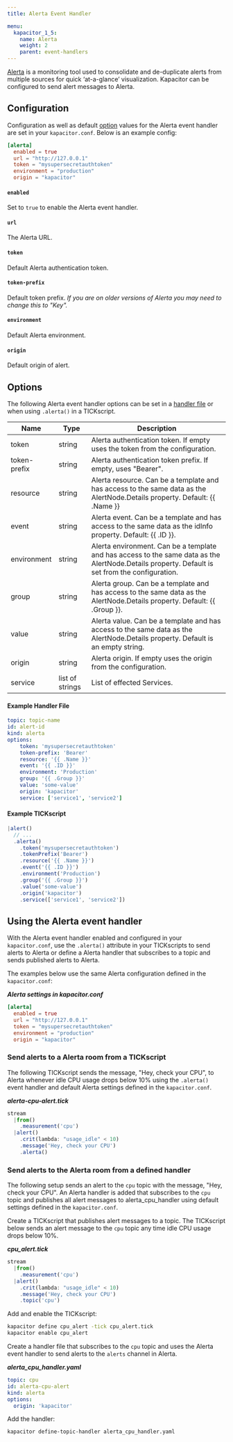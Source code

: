 ```yaml
---
title: Alerta Event Handler

menu:
  kapacitor_1_5:
    name: Alerta
    weight: 2
    parent: event-handlers
---
```


[Alerta](http://alerta.io/) is a monitoring tool used to consolidate and de-duplicate alerts from multiple sources for quick ‘at-a-glance’ visualization.
Kapacitor can be configured to send alert messages to Alerta.

## Configuration
Configuration as well as default [option](#options) values for the Alerta event handler are set in your `kapacitor.conf`.
Below is an example config:

```toml
[alerta]
  enabled = true
  url = "http://127.0.0.1"
  token = "mysupersecretauthtoken"
  environment = "production"
  origin = "kapacitor"
```


#### `enabled`
Set to `true` to enable the Alerta event handler.

#### `url`
The Alerta URL.

#### `token`
Default Alerta authentication token.

#### `token-prefix`
Default token prefix. _If you are on older versions of Alerta you may need to change this to "Key"._

#### `environment`
Default Alerta environment.

#### `origin`
Default origin of alert.

## Options
The following Alerta event handler options can be set in a [handler file](/kapacitor/v1.5/event_handlers/#handler-file) or when using `.alerta()` in a TICKscript.

| Name         | Type            | Description                                                                                                                                     |
| ----         | ----            | -----------                                                                                                                                     |
| token        | string          | Alerta authentication token. If empty uses the token from the configuration.                                                                    |
| token-prefix | string          | Alerta authentication token prefix. If empty, uses "Bearer".                                                                                    |
| resource     | string          | Alerta resource. Can be a template and has access to the same data as the AlertNode.Details property. Default: {{ .Name }}                      |
| event        | string          | Alerta event. Can be a template and has access to the same data as the idInfo property. Default: {{ .ID }}.                                     |
| environment  | string          | Alerta environment. Can be a template and has access to the same data as the AlertNode.Details property. Default is set from the configuration. |
| group        | string          | Alerta group. Can be a template and has access to the same data as the AlertNode.Details property. Default: {{ .Group }}.                       |
| value        | string          | Alerta value. Can be a template and has access to the same data as the AlertNode.Details property. Default is an empty string.                  |
| origin       | string          | Alerta origin. If empty uses the origin from the configuration.                                                                                 |
| service      | list of strings | List of effected Services.                                                                                                                      |

#### Example Handler File
```yaml
topic: topic-name
id: alert-id
kind: alerta
options:
    token: 'mysupersecretauthtoken'
    token-prefix: 'Bearer'
    resource: '{{ .Name }}'
    event: '{{ .ID }}'
    environment: 'Production'
    group: '{{ .Group }}'
    value: 'some-value'
    origin: 'kapacitor'
    service: ['service1', 'service2']
```

#### Example TICKscript
```js
|alert()
  // ...
  .alerta()
    .token('mysupersecretauthtoken')
    .tokenPrefix('Bearer')
    .resource('{{ .Name }}')
    .event('{{ .ID }}')
    .environment('Production')
    .group('{{ .Group }}')
    .value('some-value')
    .origin('kapacitor')
    .service(['service1', 'service2'])
```

## Using the Alerta event handler
With the Alerta event handler enabled and configured in your `kapacitor.conf`, use the `.alerta()` attribute in your TICKscripts to send alerts to Alerta or define a Alerta handler that subscribes to a topic and sends published alerts to Alerta.

The examples below use the same Alerta configuration defined in the `kapacitor.conf`:

_**Alerta settings in kapacitor.conf**_  
```toml
[alerta]
  enabled = true
  url = "http://127.0.0.1"
  token = "mysupersecretauthtoken"
  environment = "production"
  origin = "kapacitor"
```

### Send alerts to a Alerta room from a TICKscript

The following TICKscript sends the message, "Hey, check your CPU",  to Alerta whenever idle CPU usage drops below 10% using the `.alerta()` event handler and default Alerta settings defined in the `kapacitor.conf`.

_**alerta-cpu-alert.tick**_  
```js
stream
  |from()
    .measurement('cpu')
  |alert()
    .crit(lambda: "usage_idle" < 10)
    .message('Hey, check your CPU')
    .alerta()
```

### Send alerts to the Alerta room from a defined handler

The following setup sends an alert to the `cpu` topic with the message, "Hey, check your CPU". An Alerta handler is added that subscribes to the `cpu` topic and publishes all alert messages to alerta_cpu_handler using default settings defined in the `kapacitor.conf`.

Create a TICKscript that publishes alert messages to a topic.
The TICKscript below sends an alert message to the `cpu` topic any time idle CPU usage drops below 10%.

_**cpu\_alert.tick**_
```js
stream
  |from()
    .measurement('cpu')
  |alert()
    .crit(lambda: "usage_idle" < 10)
    .message('Hey, check your CPU')
    .topic('cpu')
```

Add and enable the TICKscript:

```bash
kapacitor define cpu_alert -tick cpu_alert.tick
kapacitor enable cpu_alert
```

Create a handler file that subscribes to the `cpu` topic and uses the Alerta event handler to send alerts to the `alerts` channel in Alerta.

_**alerta\_cpu\_handler.yaml**_
```yaml
topic: cpu
id: alerta-cpu-alert
kind: alerta
options:
  origin: 'kapacitor'
```

Add the handler:

```bash
kapacitor define-topic-handler alerta_cpu_handler.yaml
```
